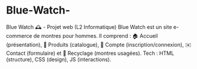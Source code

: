 # Blue-Watch-
Blue Watch 🕰️ - Projet web (L2 Informatique) Blue Watch est un site e-commerce de montres pour hommes. Il comprend : 🏠 Accueil (présentation), 🛒 Produits (catalogue), 👤 Compte (inscription/connexion), ✉️ Contact (formulaire) et 🔄 Recyclage (montres usagées). Tech : HTML (structure), CSS (design), JS (interactions).
